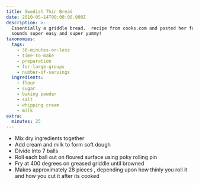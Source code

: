 ```yaml
---
title: Swedish Thin Bread
date: 2010-05-14T00:00:00.000Z
description: >-
  Essentially a griddle bread.  recipe from cooks.com and posted her for zwt. 
  sounds super easy and super yummy!
taxonomies:
  tags:
    - 30-minutes-or-less
    - time-to-make
    - preparation
    - for-large-groups
    - number-of-servings
  ingredients:
    - flour
    - sugar
    - baking powder
    - salt
    - whipping cream
    - milk
extra:
  minutes: 25
---
```

 - Mix dry ingredients together
 - Add cream and milk to form soft dough
 - Divide into 7 balls
 - Roll each ball out on floured surface using poky rolling pin
 - Fry at 400 degrees on greased griddle until browned
 - Makes approximately 28 pieces , depending upon how thinly you roll it and how you cut it after its cooked

